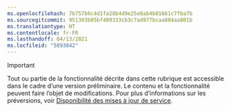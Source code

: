 ```yaml
---
ms.openlocfilehash: 7b757b6c4d1fa28b4d9e25e8ab4b01661c7fba7b
ms.sourcegitcommit: 951393b05bf409333cb3c7ad977bcaa804aa801b
ms.translationtype: HT
ms.contentlocale: fr-FR
ms.lasthandoff: 04/13/2021
ms.locfileid: "5893842"
---
```

> [!IMPORTANT]
> Tout ou partie de la fonctionnalité décrite dans cette rubrique est accessible dans le cadre d’une version préliminaire. Le contenu et la fonctionnalité peuvent faire l’objet de modifications. Pour plus d’informations sur les préversions, voir [Disponibilité des mises à jour de service](/dynamics365/unified-operations/fin-and-ops/get-started/public-preview-releases).